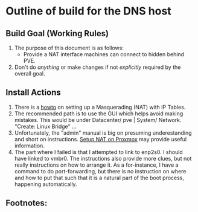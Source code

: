  Outline of build for the DNS host
======

## Build Goal (Working Rules)
   1. The purpose of this document is as follows:
      * Provide a NAT interface machines can connect to hidden behind PVE.
   2. Don't do *anything* or make changes if not *explicitly* required by the overall goal.

## Install Actions
   1. There is a [howto](https://pve.proxmox.com/pve-docs/pve-admin-guide.html#sysadmin_network_configuration) on setting up
      a Masquerading (NAT) with IP Tables.
   2. The recommended path is to use the GUI which helps avoid making mistakes. This would be under Datacenter/ pve | System/ Network. "Create:
      Linux Bridge" ...
   3. Unfortunately, the "admin" manual is big on presuming underestanding and short on instructions. 
   [Setup NAT on Proxmox](https://bobcares.com/blog/setup-nat-on-proxmox/) may provide useful information.
   4. The part where I failed is that I attempted to link to enp2s0. I should have linked to vmbr0. The instructions also provide more clues,
      but not really instructions on how to arrange it. As a for-instance, I have a command to do port-forwarding, but there is no instruction
      on where and how to put that such that it is a natural part of the boot process, happening automatically.
## Footnotes:
   [^1]: ...
